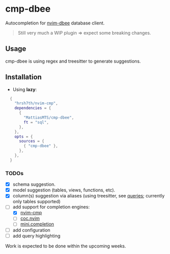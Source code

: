 # cmp-dbee

Autocompletion for [nvim-dbee](https://github.com/kndndrj/nvim-dbee/) database client.

> Still very much a WIP plugin => expect some breaking changes.

## Usage

cmp-dbee is using regex and treesitter to generate suggestions.

## Installation

- Using **lazy**:

```lua
  {
    "hrsh7th/nvim-cmp",
    dependencies = {
      {
        "MattiasMTS/cmp-dbee",
        ft = "sql",
      },
    },
    opts = {
      sources = {
        { "cmp-dbee" },
      },
    },
  }
```

### TODOs

- [x] schema suggestion.
- [x] model suggestion (tables, views, functions, etc).
- [x] column(s) suggestion via aliases (using treesitter, see [queries](./lua/cmp-dbee/queries.lua); currently only tables supported)
- [ ] add support for completion engines:
  - [x] [nvim-cmp](https://github.com/hrsh7th/nvim-cmp)
  - [ ] [coc.nvim](https://github.com/neoclide/coc.nvim)
  - [ ] [mini.completion](https://github.com/echasnovski/mini.completion)
- [ ] add configuration
- [ ] add query highlighting

Work is expected to be done within the upcoming weeks.
